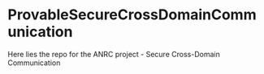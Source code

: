 # ProvableSecureCrossDomainCommunication
Here lies the repo for the ANRC project - Secure Cross-Domain Communication
